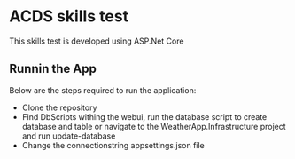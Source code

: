 # ACDS skills test

This skills test is developed using ASP.Net Core

## Runnin the App

Below are the steps required to run the application: 

- Clone the repository
- Find DbScripts withing the webui, run the database script to create database and table or navigate to the WeatherApp.Infrastructure project and run update-database
- Change the connectionstring appsettings.json file
